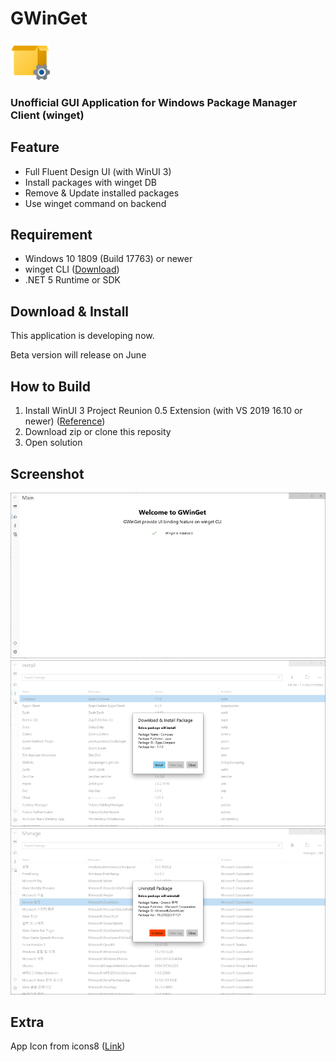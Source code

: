 # GWinGet
![](/src/GWinGet/GWinGet/GWinGet/Assets/appicon.png?raw=true)


### Unofficial GUI Application for Windows Package Manager Client (winget)


## Feature

- Full Fluent Design UI (with WinUI 3)
- Install packages with winget DB
- Remove & Update installed packages
- Use winget command on backend


## Requirement

- Windows 10 1809 (Build 17763) or newer
- winget CLI ([Download](https://github.com/microsoft/winget-cli/releases))
- .NET 5 Runtime or SDK


## Download & Install

This application is developing now.

Beta version will release on June


## How to Build

1. Install WinUI 3 Project Reunion 0.5 Extension (with VS 2019 16.10 or newer) ([Reference](https://docs.microsoft.com/en-us/windows/apps/winui/winui3/))
2. Download zip or clone this reposity
3. Open solution


## Screenshot

![](/Images/1.png?raw=true)
![](/Images/2.png?raw=true)
![](/Images/3.png?raw=true)


## Extra

App Icon from icons8 ([Link](https://icons8.com/icon/2bt0uTuBcosg/box-settings))
